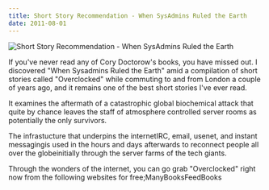 ```yaml
---
title: Short Story Recommendation - When SysAdmins Ruled the Earth
date: 2011-08-01
---
```


![Short Story Recommendation - When SysAdmins Ruled the Earth](https://source.unsplash.com/qTpc0Vj4YoE/1600x900)

If you've never read any of Cory Doctorow's books, you have missed out. I discovered "When Sysadmins Ruled the Earth" amid a compilation of short stories called "Overclocked" while commuting to and from London a couple of years ago, and it remains one of the best short stories I've ever read.

It examines the aftermath of a catastrophic global biochemical attack that quite by chance leaves the staff of atmosphere controlled server rooms as potentially the only survivors.

The infrastucture that underpins the internetIRC, email, usenet, and instant messagingis used in the hours and days afterwards to reconnect people all over the globeinitially through the server farms of the tech giants.

Through the wonders of the internet, you can go grab "Overclocked" right now from the following websites for free;ManyBooksFeedBooks